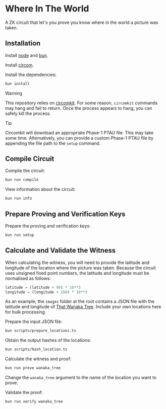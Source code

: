 # Where In The World

A ZK circuit that let's you prove you know where in the world a picture was taken.

## Installation

Install [node](https://nodejs.org/en/download) and [bun](https://bun.sh/docs/installation).

Install [circom](https://docs.circom.io/getting-started/installation/).

Install the dependencies:

```bash
bun install
```

> [!WARNING]
> This repository relies on [circomkit](https://github.com/erhant/circomkit).
> For some reason, `circomkit` commands may hang and fail to return. Once the process appears to hang, you can safely kill the process.

> [!TIP]
> Circomkit will download an appropriate Phase-1 PTAU file. This may take some time.
> Alternatively, you can provide a custom Phase-1 PTAU file by appending the file path to the `setup` command.

## Compile Circuit

Compile the circuit:

```bash
bun run compile
```

View information about the circuit:

```bash
bun run info
```

## Prepare Proving and Verification Keys

Prepare the proving and verification keys:

```bash
bun run setup
```

## Calculate and Validate the Witness

When calculating the witness, you will need to provide the latitude and longitude of the location where the picture was taken.
Because the circuit uses unsigned fixed point numbers, the latitude and longitude must be normalised as follows:

```js
latitude = (latitude + 90) * 10**3
longitude = (longitude + 180) * 10**3
```

As an example, the `images` folder at the root contains a JSON file with the latitude and longitude of [That Wanaka Tree](https://en.wikipedia.org/wiki/That_W%C4%81naka_Tree). Include your own locations here for bulk processing.

Prepare the input JSON file:

```bash
bun scripts/prepare_locations.ts
```

Obtain the output hashes of the locations:

```bash
bun scripts/hash_location.ts
```

Calculate the witness and proof:

```bash
bun run prove wanaka_tree
```

Change the `wanaka_tree` argument to the name of the location you want to prove.

Validate the proof:

```bash
bun run verify wanaka_tree
```
